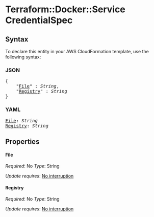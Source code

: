# Terraform::Docker::Service CredentialSpec

## Syntax

To declare this entity in your AWS CloudFormation template, use the following syntax:

### JSON

<pre>
{
    "<a href="#file" title="File">File</a>" : <i>String</i>,
    "<a href="#registry" title="Registry">Registry</a>" : <i>String</i>
}
</pre>

### YAML

<pre>
<a href="#file" title="File">File</a>: <i>String</i>
<a href="#registry" title="Registry">Registry</a>: <i>String</i>
</pre>

## Properties

#### File

_Required_: No
_Type_: String

_Update requires_: [No interruption](https://docs.aws.amazon.com/AWSCloudFormation/latest/UserGuide/using-cfn-updating-stacks-update-behaviors.html#update-no-interrupt)

#### Registry

_Required_: No
_Type_: String

_Update requires_: [No interruption](https://docs.aws.amazon.com/AWSCloudFormation/latest/UserGuide/using-cfn-updating-stacks-update-behaviors.html#update-no-interrupt)

